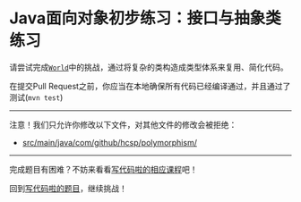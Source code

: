# Java面向对象初步练习：接口与抽象类练习

请尝试完成[`World`](https://github.com/hcsp/interface-abstract-class-in-action/blob/master/src/main/java/com/github/hcsp/polymorphism/)中的挑战，通过将复杂的类构造成类型体系来复用、简化代码。

在提交Pull Request之前，你应当在本地确保所有代码已经编译通过，并且通过了测试(`mvn test`)

-----
注意！我们只允许你修改以下文件，对其他文件的修改会被拒绝：
- [src/main/java/com/github/hcsp/polymorphism/](https://github.com/hcsp/interface-abstract-class-in-action/blob/master/src/main/java/com/github/hcsp/polymorphism/)
-----


完成题目有困难？不妨来看看[写代码啦的相应课程](https://xiedaimala.com/tasks/661cd7ab-7fea-47d0-8e11-555d6fca751d)吧！

回到[写代码啦的题目](https://xiedaimala.com/tasks/661cd7ab-7fea-47d0-8e11-555d6fca751d/quizzes/6c87ef57-7f06-4af2-9112-86dd27ff099d)，继续挑战！
